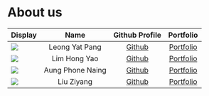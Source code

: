 # About us

Display |       Name       | Github Profile | Portfolio 
--------|:----------------:|:--------------:|:---------:
![](https://via.placeholder.com/100.png?text=Photo) |  Leong Yat Pang  | [Github](https://github.com/YatPang) | [Portfolio](docs/team/leongyatpang.md)
![](https://via.placeholder.com/100.png?text=Photo) |   Lim Hong Yao   | [Github](http://github.com/LimHongYao) | [Portfolio](docs/team/limhongyao.md)
![](https://via.placeholder.com/100.png?text=Photo) | Aung Phone Naing | [Github](https://github.com/Aung-Phone-Naing) | [Portfolio](docs/team/aungphonenaing.md)
![](https://via.placeholder.com/100.png?text=Photo) |    Liu Ziyang    | [Github](https://github.com/liuziyang020319) | [Portfolio](docs/team/liuziyang.md)

